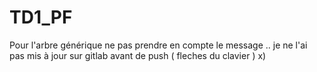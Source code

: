 # TD1_PF

Pour l'arbre générique ne pas prendre en compte le message .. je ne l'ai pas mis à jour sur gitlab avant de push ( fleches du clavier ) x)
